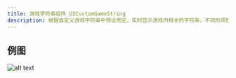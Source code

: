 ```yaml
---
title: 游戏字符串组件 UICustomGameString
description: 根据自定义游戏字符串中预设而定，实时显示游戏内相关的字符串，不同的项目可能有不同的游戏字符串
---
```


## 例图

![alt text](https://assbak.gcw.wiki/gcw/image/zh_hans/getting-started/13.interface/10.uicustomgamestring/image.png)

